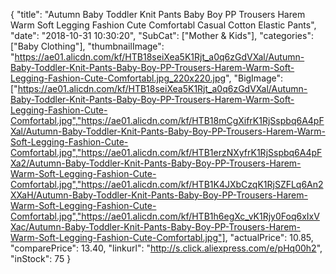 {
	"title": "Autumn Baby Toddler Knit Pants Baby Boy PP Trousers Harem Warm Soft Legging Fashion Cute Comfortabl Casual Cotton Elastic Pants",
	"date": "2018-10-31 10:30:20",
	"SubCat": ["Mother & Kids"],
	"categories": ["Baby Clothing"],
	"thumbnailImage": "https://ae01.alicdn.com/kf/HTB18seiXea5K1Rjt_a0q6zGdVXal/Autumn-Baby-Toddler-Knit-Pants-Baby-Boy-PP-Trousers-Harem-Warm-Soft-Legging-Fashion-Cute-Comfortabl.jpg_220x220.jpg",
	"BigImage": ["https://ae01.alicdn.com/kf/HTB18seiXea5K1Rjt_a0q6zGdVXal/Autumn-Baby-Toddler-Knit-Pants-Baby-Boy-PP-Trousers-Harem-Warm-Soft-Legging-Fashion-Cute-Comfortabl.jpg","https://ae01.alicdn.com/kf/HTB18mCgXifrK1RjSspbq6A4pFXal/Autumn-Baby-Toddler-Knit-Pants-Baby-Boy-PP-Trousers-Harem-Warm-Soft-Legging-Fashion-Cute-Comfortabl.jpg","https://ae01.alicdn.com/kf/HTB1erzNXyfrK1RjSspbq6A4pFXa2/Autumn-Baby-Toddler-Knit-Pants-Baby-Boy-PP-Trousers-Harem-Warm-Soft-Legging-Fashion-Cute-Comfortabl.jpg","https://ae01.alicdn.com/kf/HTB1K4JXbCzqK1RjSZFLq6An2XXaH/Autumn-Baby-Toddler-Knit-Pants-Baby-Boy-PP-Trousers-Harem-Warm-Soft-Legging-Fashion-Cute-Comfortabl.jpg","https://ae01.alicdn.com/kf/HTB1h6egXc_vK1Rjy0Foq6xIxVXac/Autumn-Baby-Toddler-Knit-Pants-Baby-Boy-PP-Trousers-Harem-Warm-Soft-Legging-Fashion-Cute-Comfortabl.jpg"],
	"actualPrice": 10.85,
	"comparePrice": 13.40,
	"linkurl": "http://s.click.aliexpress.com/e/pHq00h2",
	"inStock": 75
}
